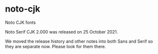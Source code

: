 # noto-cjk
Noto CJK fonts

Noto Serif CJK 2.000 was released on 25 October 2021. 

We moved the release history and other notes into both Sans and Serif so they are separate now. Please look for them there.
